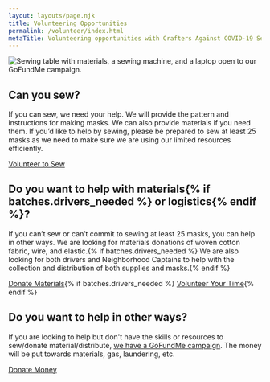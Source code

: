 ```yaml
---
layout: layouts/page.njk
title: Volunteering Opportunities
permalink: /volunteer/index.html
metaTitle: Volunteering opportunities with Crafters Against COVID-19 Seattle
---
```


![Sewing table with materials, a sewing machine, and a laptop open to our GoFundMe campaign.](/images/desk.jpg)

## Can you sew?

If you can sew, we need your help. We will provide the pattern and instructions for making masks. We can also provide materials if you need them. If you’d like to help by sewing, please be prepared to sew at least 25 masks as we need to make sure we are using our limited resources efficiently.

<a class="button" href="/volunteer/sewing/">Volunteer to Sew</a>

## Do you want to help with materials{% if batches.drivers_needed %} or logistics{% endif %}?

If you can’t sew or can’t commit to sewing at least 25 masks, you can help in other ways. We are looking for materials donations of woven cotton fabric, wire, and elastic.{% if batches.drivers_needed %} We are also looking for both drivers and Neighborhood Captains to help with the collection and distribution of both supplies and masks.{% endif %}

<a class="button" href="/volunteer/donate/">Donate Materials</a>{% if batches.drivers_needed %} <a class="button" href="/volunteer/logistics/">Volunteer Your Time</a>{% endif %}

## Do you want to help in other ways?

If you are looking to help but don't have the skills or resources to sew/donate material/distribute, [we have a GoFundMe campaign](https://www.gofundme.com/f/crafters-against-covid19-seattle). The money will be put towards materials, gas, laundering, etc.

<a class="button" href="https://www.gofundme.com/f/crafters-against-covid19-seattle">Donate Money</a>
